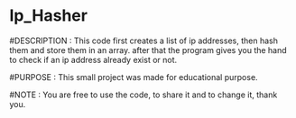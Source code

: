 # Ip_Hasher

#DESCRIPTION : 
This code first creates a list of ip addresses, then hash them and store them in an array.
after that the program gives you the hand to check if an ip address already exist or not.

#PURPOSE :
This small project was made for educational purpose.

#NOTE :
You are free to use the code, to share it and to change it, thank you.
